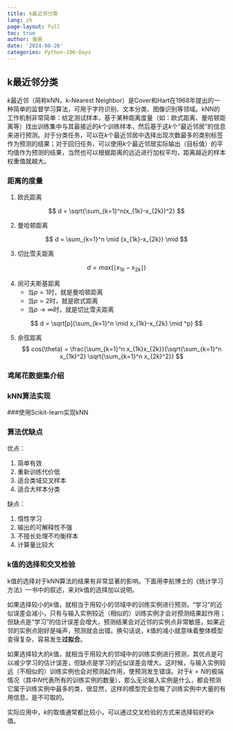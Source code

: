 ```yaml
---
title: k最近邻分类
lang: zh
page-layout: full
toc: true
author: 骆昊
date: '2024-08-26'
categories: Python-100-Days
---
```


## k最近邻分类

$k$最近邻（简称kNN，k-Nearest Neighbor）是Cover和Hart在1968年提出的一种简单的监督学习算法，可用于字符识别、文本分类、图像识别等领域。kNN的工作机制非常简单：给定测试样本，基于某种距离度量（如：欧式距离、曼哈顿距离等）找出训练集中与其最接近的$k$个训练样本，然后基于这$k$个“最近邻居”的信息来进行预测。对于分类任务，可以在$k$个最近邻居中选择出现次数最多的类别标签作为预测的结果；对于回归任务，可以使用$k$个最近邻居实际输出（目标值）的平均值作为预测的结果，当然也可以根据距离的远近进行加权平均，距离越近的样本权重值就越大。

### 距离的度量

1. 欧氏距离

$$
d = \sqrt{\sum_{k=1}^n(x_{1k}-x_{2k})^2}
$$

2. 曼哈顿距离

$$
d = \sum_{k=1}^n \mid {x_{1k}-x_{2k}} \mid
$$

3. 切比雪夫距离

$$
d = max(\mid x_{1k}-x_{2k} \mid)
$$

4. 闵可夫斯基距离
    - 当$p=1$时，就是曼哈顿距离
    - 当$p=2$时，就是欧式距离
    - 当$p \to \infty$时，就是切比雪夫距离

$$
d = \sqrt[p]{\sum_{k=1}^n \mid x_{1k}-x_{2k} \mid ^p}
$$

5. 余弦距离
    $$
    cos(\theta) = \frac{\sum_{k=1}^n x_{1k}x_{2k}}{\sqrt{\sum_{k=1}^n x_{1k}^2} \sqrt{\sum_{k=1}^n x_{2k}^2}}
    $$

### 鸢尾花数据集介绍



### kNN算法实现



###使用Scikit-learn实现kNN



### 算法优缺点

优点：

1. 简单有效
2. 重新训练代价低
3. 适合类域交叉样本
4. 适合大样本分类

缺点：

1. 惰性学习
2. 输出的可解释性不强
3. 不擅长处理不均衡样本
4. 计算量比较大


### k值的选择和交叉检验

k值的选择对于kNN算法的结果有非常显著的影响。下面用李航博士的《统计学习方法》一书中的叙述，来对k值的选择加以说明。

如果选择较小的$k$值，就相当于用较小的邻域中的训练实例进行预测，“学习”的近似误差会减小，只有与输入实例较近（相似的）训练实例才会对预测结果起作用；但缺点是“学习”的估计误差会增大，预测结果会对近邻的实例点非常敏感，如果近邻的实例点刚好是噪声，预测就会出错。换句话说，$k$值的减小就意味着整体模型变得复杂，容易发生**过拟合**。

如果选择较大的$k$值，就相当于用较大的邻域中的训练实例进行预测，其优点是可以减少学习的估计误差，但缺点是学习的近似误差会增大。这时候，与输入实例较远（不相似的）训练实例也会对预测起作用，使预测发生错误。对于$k=N$的极端情况（其中$N$代表所有的训练实例的数量），那么无论输入实例是什么，都会预测它属于训练实例中最多的类，很显然，这样的模型完全忽略了训练实例中大量的有用信息，是不可取的。

实际应用中，$k$的取值通常都比较小，可以通过交叉检验的方式来选择较好的$k$值。
